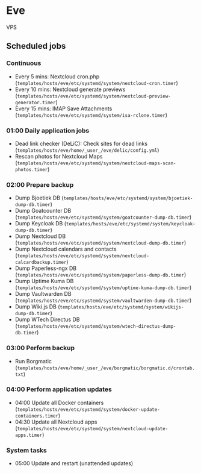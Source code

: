 # Eve

VPS

## Scheduled jobs

### Continuous

- Every 5 mins: Nextcloud cron.php (`templates/hosts/eve/etc/systemd/system/nextcloud-cron.timer`)
- Every 10 mins: Nextcloud generate previews (`templates/hosts/eve/etc/systemd/system/nextcloud-preview-generator.timer`)
- Every 15 mins: IMAP Save Attachments (`templates/hosts/eve/etc/systemd/system/isa-rclone.timer`)

### 01:00 Daily application jobs

- Dead link checker (DeLiC): Check sites for dead links (`templates/hosts/eve/home/_user_/eve/delic/config.yml`)
- Rescan photos for Nextcloud Maps (`templates/hosts/eve/etc/systemd/system/nextcloud-maps-scan-photos.timer`)

### 02:00 Prepare backup

- Dump Bjoetiek DB (`templates/hosts/eve/etc/systemd/system/bjoetiek-dump-db.timer`)
- Dump Goatcounter DB (`templates/hosts/eve/etc/systemd/system/goatcounter-dump-db.timer`)
- Dump Keycloak DB (`templates/hosts/eve/etc/systemd/system/keycloak-dump-db.timer`)
- Dump Nextcloud DB (`templates/hosts/eve/etc/systemd/system/nextcloud-dump-db.timer`)
- Dump Nextcloud calendars and contacts (`templates/hosts/eve/etc/systemd/system/nextcloud-calcardbackup.timer`)
- Dump Paperless-ngx DB (`templates/hosts/eve/etc/systemd/system/paperless-dump-db.timer`)
- Dump Uptime Kuma DB (`templates/hosts/eve/etc/systemd/system/uptime-kuma-dump-db.timer`)
- Dump Vaultwarden DB (`templates/hosts/eve/etc/systemd/system/vaultwarden-dump-db.timer`)
- Dump Wiki.js DB (`templates/hosts/eve/etc/systemd/system/wikijs-dump-db.timer`)
- Dump WTech Directus DB (`templates/hosts/eve/etc/systemd/system/wtech-directus-dump-db.timer`)

### 03:00 Perform backup

- Run Borgmatic (`templates/hosts/eve/home/_user_/eve/borgmatic/borgmatic.d/crontab.txt`)

### 04:00 Perform application updates

- 04:00 Update all Docker containers (`templates/hosts/eve/etc/systemd/system/docker-update-containers.timer`)
- 04:30 Update all Nextcloud apps (`templates/hosts/eve/etc/systemd/system/nextcloud-update-apps.timer`)

### System tasks

- 05:00 Update and restart (unattended updates)
